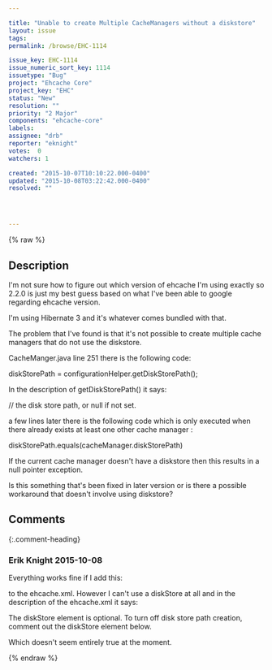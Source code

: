 ```yaml
---

title: "Unable to create Multiple CacheManagers without a diskstore"
layout: issue
tags: 
permalink: /browse/EHC-1114

issue_key: EHC-1114
issue_numeric_sort_key: 1114
issuetype: "Bug"
project: "Ehcache Core"
project_key: "EHC"
status: "New"
resolution: ""
priority: "2 Major"
components: "ehcache-core"
labels: 
assignee: "drb"
reporter: "eknight"
votes:  0
watchers: 1

created: "2015-10-07T10:10:22.000-0400"
updated: "2015-10-08T03:22:42.000-0400"
resolved: ""




---
```


{% raw %}

## Description

<div markdown="1" class="description">

I'm not sure how to figure out which version of ehcache I'm using exactly so 2.2.0 is just my best guess based on what I've been able to google regarding ehcache version. 

I'm using Hibernate 3 and it's whatever comes bundled with that. 

The problem that I've found is that it's not possible to create multiple cache managers that do not use the diskstore. 

CacheManger.java line 251 there is the following code: 

diskStorePath = configurationHelper.getDiskStorePath();

In the description of getDiskStorePath() it says: 

// the disk store path, or null if not set.

a few lines later there is the following code which is only executed when there already exists at least one other cache manager : 

diskStorePath.equals(cacheManager.diskStorePath)

If the current cache manager doesn't have a diskstore then this results in a null pointer exception. 

Is this something that's been fixed in later version or is there a possible workaround that doesn't involve using diskstore?

</div>

## Comments


{:.comment-heading}
### **Erik Knight** <span class="date">2015-10-08</span>

<div markdown="1" class="comment">

Everything works fine if I add this: 

<diskStore path="java.io.tmpdir"/>

to the ehcache.xml. However I can't use a diskStore at all and in the description of the ehcache.xml it says: 

The diskStore element is optional. To turn off disk store path creation, comment out the diskStore element below.

Which doesn't seem entirely true at the moment. 

</div>



{% endraw %}
